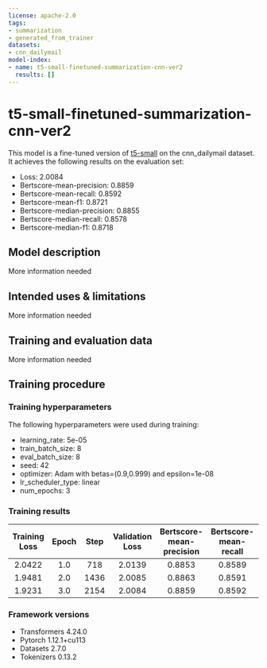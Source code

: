```yaml
---
license: apache-2.0
tags:
- summarization
- generated_from_trainer
datasets:
- cnn_dailymail
model-index:
- name: t5-small-finetuned-summarization-cnn-ver2
  results: []
---
```


<!-- This model card has been generated automatically according to the information the Trainer had access to. You
should probably proofread and complete it, then remove this comment. -->

# t5-small-finetuned-summarization-cnn-ver2

This model is a fine-tuned version of [t5-small](https://huggingface.co/t5-small) on the cnn_dailymail dataset.
It achieves the following results on the evaluation set:
- Loss: 2.0084
- Bertscore-mean-precision: 0.8859
- Bertscore-mean-recall: 0.8592
- Bertscore-mean-f1: 0.8721
- Bertscore-median-precision: 0.8855
- Bertscore-median-recall: 0.8578
- Bertscore-median-f1: 0.8718

## Model description

More information needed

## Intended uses & limitations

More information needed

## Training and evaluation data

More information needed

## Training procedure

### Training hyperparameters

The following hyperparameters were used during training:
- learning_rate: 5e-05
- train_batch_size: 8
- eval_batch_size: 8
- seed: 42
- optimizer: Adam with betas=(0.9,0.999) and epsilon=1e-08
- lr_scheduler_type: linear
- num_epochs: 3

### Training results

| Training Loss | Epoch | Step | Validation Loss | Bertscore-mean-precision | Bertscore-mean-recall | Bertscore-mean-f1 | Bertscore-median-precision | Bertscore-median-recall | Bertscore-median-f1 |
|:-------------:|:-----:|:----:|:---------------:|:------------------------:|:---------------------:|:-----------------:|:--------------------------:|:-----------------------:|:-------------------:|
| 2.0422        | 1.0   | 718  | 2.0139          | 0.8853                   | 0.8589                | 0.8717            | 0.8857                     | 0.8564                  | 0.8715              |
| 1.9481        | 2.0   | 1436 | 2.0085          | 0.8863                   | 0.8591                | 0.8723            | 0.8858                     | 0.8577                  | 0.8718              |
| 1.9231        | 3.0   | 2154 | 2.0084          | 0.8859                   | 0.8592                | 0.8721            | 0.8855                     | 0.8578                  | 0.8718              |


### Framework versions

- Transformers 4.24.0
- Pytorch 1.12.1+cu113
- Datasets 2.7.0
- Tokenizers 0.13.2

